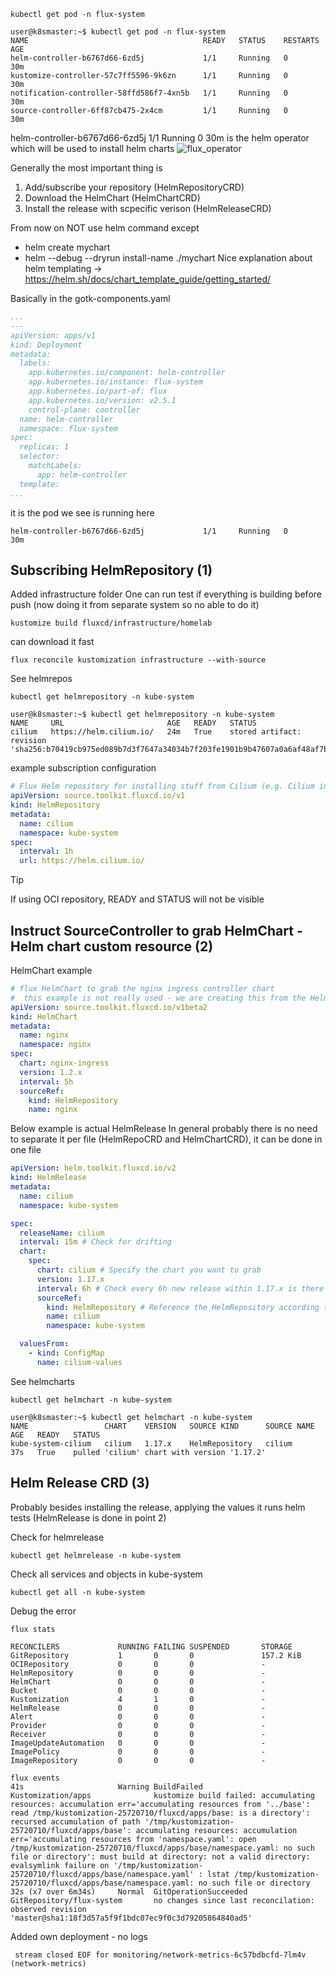 ```
kubectl get pod -n flux-system

user@k8smaster:~$ kubectl get pod -n flux-system
NAME                                       READY   STATUS    RESTARTS   AGE
helm-controller-b6767d66-6zd5j             1/1     Running   0          30m
kustomize-controller-57c7ff5596-9k6zn      1/1     Running   0          30m
notification-controller-58ffd586f7-4xn5b   1/1     Running   0          30m
source-controller-6ff87cb475-2x4cm         1/1     Running   0          30m
```


helm-controller-b6767d66-6zd5j             1/1     Running   0          30m
is the helm operator which will be used to install helm charts
![flux_operator](https://fluxcd.io/img/helm-controller.png)

Generally the most important thing is
1. Add/subscribe your repository (HelmRepositoryCRD)
2. Download the HelmChart (HelmChartCRD)
3. Install the release with scpecific verison (HelmReleaseCRD)

From now on NOT use helm command except
- helm create mychart
- helm --debug --dryrun install-name ./mychart
Nice explanation about helm templating -> https://helm.sh/docs/chart_template_guide/getting_started/

Basically in the gotk-components.yaml
```yaml
...
---
apiVersion: apps/v1
kind: Deployment
metadata:
  labels:
    app.kubernetes.io/component: helm-controller
    app.kubernetes.io/instance: flux-system
    app.kubernetes.io/part-of: flux
    app.kubernetes.io/version: v2.5.1
    control-plane: controller
  name: helm-controller
  namespace: flux-system
spec:
  replicas: 1
  selector:
    matchLabels:
      app: helm-controller
  template:
...
```

it is the pod we see is running here
```
helm-controller-b6767d66-6zd5j             1/1     Running   0          30m
```

## Subscribing HelmRepository (1)
Added infrastructure folder
One can run test if everything is building before push (now doing it from separate system so no able to do it)
```
kustomize build fluxcd/infrastructure/homelab
```

can download it fast
```
flux reconcile kustomization infrastructure --with-source
```

See helmrepos
```
kubectl get helmrepository -n kube-system

user@k8smaster:~$ kubectl get helmrepository -n kube-system
NAME     URL                       AGE   READY   STATUS
cilium   https://helm.cilium.io/   24m   True    stored artifact: revision 'sha256:b70419cb975ed089b7d3f7647a34034b7f203fe1901b9b47607a0a6af48af7bd'
```

example subscription configuration
```yaml
# Flux Helm repository for installing stuff from Cilium (e.g. Cilium ingress controller)
apiVersion: source.toolkit.fluxcd.io/v1
kind: HelmRepository
metadata:
  name: cilium
  namespace: kube-system
spec:
  interval: 1h
  url: https://helm.cilium.io/
```

> [!TIP]
> If using OCI repository, READY and STATUS will not be visible

## Instruct SourceController to grab HelmChart - Helm chart custom resource (2)
HelmChart example
```yaml
# flux HelmChart to grab the nginx ingress controller chart
#  this example is not really used - we are creating this from the HelmRelease crd
apiVersion: source.toolkit.fluxcd.io/v1beta2
kind: HelmChart
metadata:
  name: nginx
  namespace: nginx
spec:
  chart: nginx-ingress
  version: 1.2.x
  interval: 5h
  sourceRef:
    kind: HelmRepository
    name: nginx
```

Below example is actual HelmRelease
In general probably there is no need to separate it per file (HelmRepoCRD and HelmChartCRD), it can be done in one file
```yaml
apiVersion: helm.toolkit.fluxcd.io/v2
kind: HelmRelease
metadata:
  name: cilium
  namespace: kube-system

spec:
  releaseName: cilium
  interval: 15m # Check for drifting
  chart:
    spec:
      chart: cilium # Specify the chart you want to grab
      version: 1.17.x
      interval: 6h # Check every 6h new release within 1.17.x is there
      sourceRef:            
        kind: HelmRepository # Reference the HelmRepository according to HelmRepository CRD you want to get chart from
        name: cilium
        namespace: kube-system

  valuesFrom:
    - kind: ConfigMap
      name: cilium-values
```


See helmcharts
```
kubectl get helmchart -n kube-system

user@k8smaster:~$ kubectl get helmchart -n kube-system
NAME                 CHART    VERSION   SOURCE KIND      SOURCE NAME   AGE   READY   STATUS
kube-system-cilium   cilium   1.17.x    HelmRepository   cilium        37s   True    pulled 'cilium' chart with version '1.17.2'
```

## Helm Release CRD (3)
Probably besides installing the release, applying the values it runs helm tests
(HelmRelease is done in point 2)

Check for helmrelease
```
kubectl get helmrelease -n kube-system
```

Check all services and objects in kube-system
```
kubectl get all -n kube-system
```

Debug the error
```
flux stats

RECONCILERS             RUNNING FAILING SUSPENDED       STORAGE
GitRepository           1       0       0               157.2 KiB
OCIRepository           0       0       0               -
HelmRepository          0       0       0               -
HelmChart               0       0       0               -
Bucket                  0       0       0               -
Kustomization           4       1       0               -
HelmRelease             0       0       0               -
Alert                   0       0       0               -
Provider                0       0       0               -
Receiver                0       0       0               -
ImageUpdateAutomation   0       0       0               -
ImagePolicy             0       0       0               -
ImageRepository         0       0       0               -
```

```
flux events
41s                     Warning BuildFailed                     Kustomization/apps              kustomize build failed: accumulating resources: accumulation err='accumulating resources from '../base': read /tmp/kustomization-25720710/fluxcd/apps/base: is a directory': recursed accumulation of path '/tmp/kustomization-25720710/fluxcd/apps/base': accumulating resources: accumulation err='accumulating resources from 'namespace.yaml': open /tmp/kustomization-25720710/fluxcd/apps/base/namespace.yaml: no such file or directory': must build at directory: not a valid directory: evalsymlink failure on '/tmp/kustomization-25720710/fluxcd/apps/base/namespace.yaml' : lstat /tmp/kustomization-25720710/fluxcd/apps/base/namespace.yaml: no such file or directory
32s (x7 over 6m34s)     Normal  GitOperationSucceeded           GitRepository/flux-system       no changes since last reconcilation: observed revision 'master@sha1:18f3d57a5f9f1bdc07ec9f0c3d79205864840ad5'     
```

Added own deployment - no logs
```
 stream closed EOF for monitoring/network-metrics-6c57bdbcfd-7lm4v (network-metrics)
```